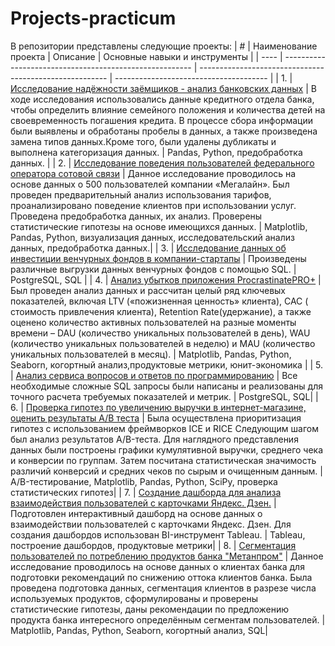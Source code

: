 # Projects-practicum
В репозитории представлены следующие проекты:
 | #    | Наименование проекта                                    | Описание                                                     | Основные навыки и инструменты               |
 | ---- | ------------------------------------------------------- | ------------------------------------------------------- | -------------------------------------- |
 | 1.   | [Исследование надёжности заёмщиков - анализ банковских данных](https://github.com/gusevvladimirgutmaster/Projects-practicum/tree/main/Issledovanie%20nadejnosti%20zaemschikov) | В ходе исследования использовались данные кредитного отдела банка, чтобы определить влияние семейного положения и количества детей на своевременность погашения кредита. В процессе сбора информации были выявлены и обработаны пробелы в данных, а также произведена замена типов данных.Кроме того, были удалены дубликаты и выполнена категоризация данных. | Pandas, Python, предобработка данных.  |
| 2.   | [Исследование поведения пользователей федерального оператора сотовой связи](https://github.com/gusevvladimirgutmaster/Projects-practicum/tree/main/Issledovanie%20povedeniya%20polzovatelei%20federalnogo%20operatora%20sotovoi%20svyazi) | Данное исследование проводилось на основе данных о 500 пользователей компании «Мегалайн». Был проведен предварительный анализ использования тарифов, проанализировано поведение клиентов при использовании услуг. Проведена предобработка данных, их анализ. Проверены статистические гипотезы на основе имеющихся данных. | Matplotlib, Pandas, Python, визуализация данных, исследовательский анализ данных, предобработка данных.|
| 3.   | [Исследование данных об инвестиции венчурных фондов в компании-стартапы](https://github.com/gusevvladimirgutmaster/Projects-practicum/tree/main/Issledovanie%20dannykh%20ob%20investitsii%20venchurnykh%20fondov%20v%20kompanii-startapy) | Произведены различные выгрузки данных венчурных фондов с помощью SQL. | PostgreSQL, SQL |
| 4.   | [Анализ убытков приложения ProcrastinatePRO+](https://github.com/gusevvladimirgutmaster/Projects-practicum/tree/main/Issledovanie%20biznes-pokazateley%20prilozheniya%20Procrastinate%20Pro%2B¶) | Был проведен анализ данных и рассчитан целый ряд ключевых показателей, включая LTV («пожизненная ценность» клиента), CAC ( стоимость привлечения клиента), Retention Rate(удержание), а также оценено количество активных пользователей на разные моменты времени – DAU (количество уникальных пользователей в день), WAU (количество уникальных пользователей в неделю) и MAU (количество уникальных пользователей в месяц). | Matplotlib, Pandas, Python, Seaborn, когортный анализ,продуктовые метрики, юнит-экономика |
| 5.   | [Анализ сервиса вопросов и ответов по программированию](https://github.com/gusevvladimirgutmaster/Projects-practicum/tree/main/Analiz%20servisa%20voprosov%20i%20otvetov%20po%20programmirovaniyu) | Все необходимые сложные SQL запросы были написаны и реализованы для точного расчета
требуемых показателей и метрик. | PostgreSQL, SQL|
| 6.   | [Проверка гипотез по увеличению выручки в интернет-магазине, оценить результаты A/B теста](https://github.com/gusevvladimirgutmaster/Projects-practicum/tree/main/Proverka%20gipotez%20po%20uvelicheniyu%20vyruchki%20v%20internet-magazine) | Была осуществлена приоритизация гипотез с использованием фреймворков ICE и RICE
Следующим шагом был анализ результатов A/B-теста. Для наглядного представления данных были построены графики кумулятивной выручки, среднего чека и конверсии по группам. Затем посчитана статистическая значимость различий конверсий и средних чеков по сырым и очищенным данным. | A/B-тестирование, Matplotlib, Pandas, Python, SciPy, проверка статистических гипотез|
| 7.   | [Создание дашборда для анализа взаимодействия пользователей с карточками Яндекс. Дзен.](https://github.com/gusevvladimirgutmaster/Projects-practicum/tree/main/Sozdanie%20dashborda%20dlya%20analiza%20vzaimodeystviya%20polzovateley%20s%20kartochkami%20Yandeks.%20Dzen) | Подготовлен интерактивный дашборд на основе данных о взаимодействии пользователей с карточками Яндекс. Дзен. Для создания дашбордов использован BI-инструмент Tableau. | Tableau, построение дашбордов, продуктовые метрики|
| 8.   | [Сегментация пользователей по потреблению продуктов банка "Метанпром"](https://github.com/gusevvladimirgutmaster/Projects-practicum/tree/main/Segmentatsiya%20polzovateley%20po%20potrebleniyu%20produktov%20banka%20Metanprom) | Данное исследование проводилось на основе данных о клиентах банка для подготовки рекомендаций по снижению оттока клиентов банка. Была проведена подготовка данных, сегментация клиентов в разрезе числа используемых продуктов, сформулированы и проверены статистические гипотезы, даны рекомендации по предложению продукта банка интересного определённым сегментам пользователей. | Matplotlib, Pandas, Python, Seaborn, когортный анализ, SQL|



